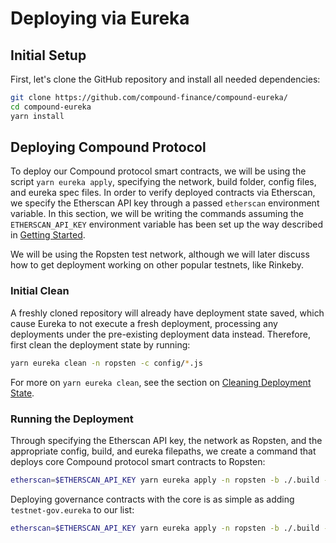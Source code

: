 # Deploying via Eureka

## Initial Setup

First, let's clone the GitHub repository and install all needed dependencies:

```sh
git clone https://github.com/compound-finance/compound-eureka/
cd compound-eureka
yarn install
```

## Deploying Compound Protocol

To deploy our Compound protocol smart contracts, we will be using the script `yarn eureka apply`, specifying the network, build folder, config files, and eureka spec files. In order to verify deployed contracts via Etherscan, we specify the Etherscan API key through a passed `etherscan` environment variable. In this section, we will be writing the commands assuming the `ETHERSCAN_API_KEY` environment variable has been set up the way described in [Getting Started](../getting-started/configuration.md#etherscan-api-key).

We will be using the Ropsten test network, although we will later discuss how to get deployment working on other popular testnets, like Rinkeby.

### Initial Clean

A freshly cloned repository will already have deployment state saved, which cause Eureka to not execute a fresh deployment, processing any deployments under the pre-existing deployment data instead. Therefore, first clean the deployment state by running:

```sh
yarn eureka clean -n ropsten -c config/*.js
```

For more on `yarn eureka clean`, see the section on [Cleaning Deployment State](./tips.md#cleaning-deployment-state).

### Running the Deployment

Through specifying the Etherscan API key, the network as Ropsten, and the appropriate config, build, and eureka filepaths, we create a command that deploys core Compound protocol smart contracts to Ropsten:
```sh
etherscan=$ETHERSCAN_API_KEY yarn eureka apply -n ropsten -b ./.build -c config/*.js -e eureka/{compound,testnet}.eureka
```

Deploying governance contracts with the core is as simple as adding `testnet-gov.eureka` to our list:
```sh
etherscan=$ETHERSCAN_API_KEY yarn eureka apply -n ropsten -b ./.build -c config/*.js -e eureka/{compound,testnet,testnet-gov}.eureka
```
